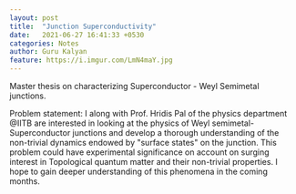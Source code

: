 ```yaml
---
layout: post
title:  "Junction Superconductivity"
date:   2021-06-27 16:41:33 +0530
categories: Notes
author: Guru Kalyan
feature: https://i.imgur.com/LmN4maY.jpg
---
```


Master thesis on characterizing Superconductor - Weyl Semimetal junctions.


Problem statement: I along with Prof. Hridis Pal of the physics department @IITB are interested in looking at the
physics of Weyl semimetal-Superconductor junctions and develop a thorough understanding of the non-trivial dynamics
endowed by "surface states" on the junction. This problem could have experimental significance on account on surging
interest in Topological quantum matter and their non-trivial properties. I hope to gain deeper understanding of this
phenomena in the coming months.
